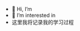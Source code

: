 - 👋 Hi, I’m 
- 👀 I’m interested in 
- 这里我将记录我的学习过程
<!---
asce-12138/asce-12138 is a ✨ special ✨ repository because its `README.md` (this file) appears on your GitHub profile.
You can click the Preview link to take a look at your changes.
--->
